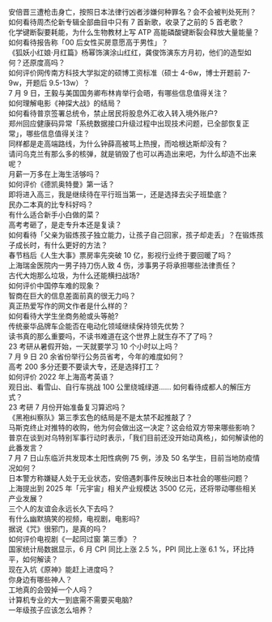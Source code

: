 安倍晋三遭枪击身亡，按照日本法律行凶者涉嫌何种罪名？会不会被判处死刑？  
如何看待周杰伦新专辑全部曲目中只有 7 首新歌，收录了之前的 5 首老歌？  
化学键断裂要耗能，为什么生物教材上写 ATP 高能磷酸键断裂会释放大量能量？  
如何看待报告称「00 后女性买房意愿高于男性」？  
《狐妖小红娘·月红篇》杨幂饰演涂山红红，龚俊饰演东方月初，他们的造型如何？还原度高吗？  
如何评价网传南方科技大学拟定的硕博工资标准（硕士 4-6w，博士开题前 7-9w，开题后 9.5-13w）？  
7 月 9 日，王毅与美国国务卿布林肯举行会晤，有哪些信息值得关注？  
如何理解电影《神探大战》的结局？  
如何看待普京签署总统令，禁止居民将股息外汇收入转入境外账户?  
郑州回应健康码异常「系统数据接口升级过程中出现技术问题，已全部恢复正常」，哪些信息值得关注？  
同样都是走高端路线，为什么钟薛高被骂上热搜，而哈根达斯却没有？  
请问乌克兰有那么多的核弹，就是销毁了也可以再造出来吧，为什么却造不出来呢？  
月薪一万多在上海生活够吗？  
如何评价《德凯奥特曼》第一话？  
即将进入高三，我是继续待在平行班当第一，还是选择去尖子班垫底？  
民办二本真的比专科好吗？  
有什么适合新手小白做的菜？  
高考考砸了，是走专升本还是复读？  
如何看待「父亲为锻炼孩子独立能力，让孩子自己回家，孩子却走丢」？在锻炼孩子成长时，有什么更好的方法？  
春节档后《人生大事》票房率先突破 10 亿，影视行业终于要回暖了吗？  
上海瑞金医院内一男子持刀伤人致 4 伤，涉事男子将承担哪些法律责任？  
古代大炮那么垃圾，为什么还能横扫战场?  
如何评价中国停车难的现象？  
智商在巨大的信息差面前真的很无力吗？  
真正热爱写作的网文作者是什么样的？  
如何看待大学生坐商务舱或头等舱?  
传统豪华品牌车企能否在电动化领域继续保持领先优势？  
读书真的那么重要吗，不读书难道在这个世界上就生存不了了吗？  
23 考研从暑假开始，一天就要学习 10 个小时以上吗？  
7 月 9 日 20 余省份举行公务员省考，今年的难度如何？  
高考 200 多分还要不要读大专，还是选择打工？  
如何评价 2022 年上海高考英语？  
观日出、看雪山、自行车挑战 100 公里绕城绿道...... 如何看待成都人的解压方式？  
23 考研 7 月份开始准备复习算迟吗？  
《黑袍纠察队》第三季玄色的结局是不是太禁不起推敲了？  
马斯克终止对推特的收购，他为何会做出这一决定？这会给双方带来哪些影响？  
普京在谈到对乌特别军事行动时表示，「我们目前还没开始动真格」，如何解读他的此番发言？  
7 月 7 日山东临沂共发现本土阳性病例 75 例，涉及 50 名学生，目前当地防疫情况如何？  
日本警方称嫌疑人处于无业状态，安倍遇刺事件反映出日本社会的哪些问题？  
上海提出到 2025 年「元宇宙」相关产业规模达 3500 亿元，还将带动哪些相关产业发展？  
三个人的友谊会永远长久下去吗？  
有什么幽默搞笑的视频，电视剧，电影吗?  
据说《咒》很邪门，是真的吗？  
如何评价电视剧《一起同过窗 第三季》？  
国家统计局数据显示，6 月 CPI 同比上涨 2.5 %，PPI 同比上涨 6.1 %，环比持平，如何解读？  
现在入坑《原神》能赶上进度吗？  
你身边有哪些神人？  
工地真的会毁掉一个人吗？  
计算机专业的大一到底需不需要买电脑?  
一年级孩子应该怎么培养？  
